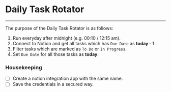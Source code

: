 # Daily Task Rotator
___
The purpose of the Daily Task Rotator is as follows:

1. Run everyday after midnight (e.g. 00:10 / 12:15 am).
2. Connect to Notion and get all tasks which has `Due Date` as **today - 1**.
3. Filter tasks which are marked as `To Do` or `In Progress`.
4. Set `Due Date` for all those tasks as **today**.


### Housekeeping

- [ ] Create a notion integration app with the same name.
- [ ] Save the credentials in a secured way.
